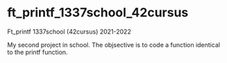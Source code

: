 # ft_printf_1337school_42cursus
Ft_printf 1337school (42cursus) 2021-2022

My second project in school. The objsective is to code a function identical to the printf function.
